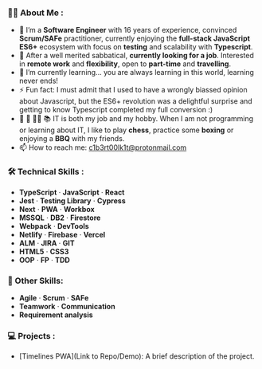 ### :man_technologist: About Me :

- 🔭 I’m a **Software Engineer** with 16 years of experience, convinced **Scrum/SAFe** practitioner, currently enjoying the **full-stack JavaScript ES6+** ecosystem with focus on **testing** and scalability with **Typescript**.
- 👯 After a well merited sabbatical, **currently looking for a job**.  Interested in **remote work** and **flexibility**, open to **part-time** and **travelling**.
- 🌱 I’m currently learning... you are always learning in this world, learning never ends!
- ⚡ Fun fact: I must admit that I used to have a wrongly biassed opinion about Javascript, but the ES6+ revolution was a delightful surprise and getting to know Typescript completed my full conversion :)
- 🥊 :meat_on_bone: :man_cook: :books: IT is both my job and my hobby. When I am not programming or learning about IT, I like to play **chess**, practice some **boxing** or enjoying a **BBQ** with my friends. 
- 📫 How to reach me: c1b3rt00lk1t@protonmail.com

###  :hammer_and_wrench:  Technical Skills : 
- **TypeScript** · **JavaScript** · **React**  
- **Jest** · **Testing Library** · **Cypress**  
- **Next** · **PWA** · **Workbox**  
- **MSSQL** · **DB2** · **Firestore**  
- **Webpack** · **DevTools**  
- **Netlify** · **Firebase** · **Vercel**  
- **ALM** · **JIRA** · **GIT**  
- **HTML5** · **CSS3**  
- **OOP** · **FP** · **TDD**

### :busts_in_silhouette: Other Skills:
- **Agile** · **Scrum** · **SAFe**
- **Teamwork** · **Communication**
- **Requirement analysis**

### :computer: Projects :
- [Timelines PWA](Link to Repo/Demo): A brief description of the project.
<!--
**c1b3rt00lk1t/c1b3rt00lk1t** is a 🥊 _special_ ✨ repository because its `README.md` (this file) appears on your GitHub profile.

Here are some ideas to get you started:

- 🔭 I’m currently working on ...
- 🌱 I’m currently learning ...
- 👯 I’m looking to collaborate on ...
- 🤔 I’m looking for help with ...
- 💬 Ask me about ...
- 📫 How to reach me: ...
- 😄 Pronouns: ...
- ⚡ Fun fact: ...
-->
